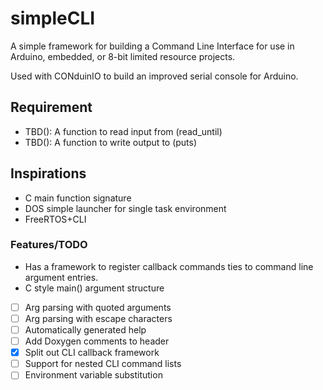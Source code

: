 # simpleCLI
A simple framework for building a Command Line Interface for use in Arduino, embedded,  or 8-bit limited resource projects.

Used with CONduinIO to build an improved serial console for Arduino.

## Requirement
- TBD(): A function to read input from (read_until)
- TBD(): A function to write output to (puts)

## Inspirations
- C main function signature
- DOS simple launcher for single task environment
- FreeRTOS+CLI

### Features/TODO
- Has a framework to register callback commands ties to command line argument entries.
- C style main() argument structure
- [ ] Arg parsing with quoted arguments
- [ ] Arg parsing with escape characters
- [ ] Automatically generated help
- [ ] Add Doxygen comments to header
- [x] Split out CLI callback framework
- [ ] Support for nested CLI command lists
- [ ] Environment variable substitution
